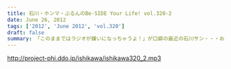 ```yaml
---
title: 石川・ホンマ・ぶるんのBe-SIDE Your Life! vol.320-2
date: June 26, 2012
tags: ['2012', 'June 2012', 'vol.320']
draft: false
summary: 「このままではラジオが嫌いになっちゃうよ！」が口癖の最近の石川サン・・・お疲れなようですね・・・NAMAE
---
```


http://project-phi.ddo.jp/ishikawa/ishikawa320_2.mp3